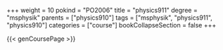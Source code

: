+++
weight = 10
pokind = "PO2006"
title = "physics911"
degree = "msphysik"
parents = ["physics910"]
tags = ["msphysik", "physics911", "physics910"]
categories = ["course"]
bookCollapseSection = false
+++

{{< genCoursePage >}}
